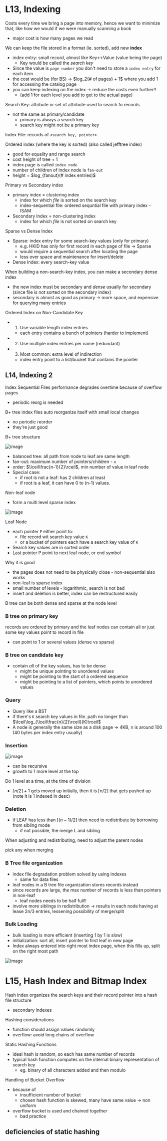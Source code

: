 # L13, Indexing

Costs every time we bring a page into memory, hence we want to minimize that, like how we would if we were manually scanning a book
- major cost is how many pages we read

We can keep the file stored in a format (ie. sorted), add new **index**
- index entry: small record, almost like Key<->Value (value being the page)
  - Key would be called the *search key*
- Since the value is `page number` you don't need to store a `index entry` for each item
- the cost would be (for BS) -> $log_2{# of pages} + 1$ where you add 1 for accessing the catalog page
- you can keep indexing on the index -> reduce the costs even further!!
  - (add 1 for each level you add to get to the actual page)

Search Key: attribute or set of attribute used to search fo records
- not the same as primary/candidate
  - primary is always a search key
  - search key might not be a primary key

Index File: records of `<search key, pointer>`

Ordered index (where the key is sorted) (also called jefftree index)
- good for equality and range search
- cost height of tree + 1
- index page is called `index node`
- number of children of index node is `fan-out`
- height = $log_{fanout}(# index entries)$

Primary vs Secondary index
- primary index = clustering index
  - index for which *file* is sorted on the search key
  - index-sequential file: ordered sequntial file with primary index - ISAM
- Secondary Index = non-clustering index
  - index for which *file* is not sorted on search key

Sparse vs Dense Index
- Sparse: index entry for some search-key values (only for primary)
  - e.g. HKID has only for first record in each page of file -> Sparse
  - would require a sequential search after locating the page
  - less over space and maintenance for insert/delete
- Dense Index: every search-key value

When building a non-search-key index, you can make a secondary dense index
  - the new index must be secondary and *dense* usually for secondary (since file is not sorted on the secondary index)
  - secondary is almost as good as primary -> more space, and expensive for querying many entries

Ordered Index on Non-Candidate Key
- 1. Use variable length index entries
  - each entry contains a bunch of pointers (harder to implement)
- 2. Use multiple index entries per name (redundant)
- 3. Most common: extra level of indirection
  - index entry point to a list/bucket that contains the pointer


## L14, Indexing 2

Index Sequential Files performance degrades overtime because of overflow pages
- periodic reorg is needed

B+ tree index files auto reorganize itself with small local changes
- no periodic reorder
- they're just good

B+ tree structure

![image](images/10.png)

- balanced tree: all path from node to leaf are same length
- fan-out: maximum number of pointers/children - `n`
- order: $\lceil\frac{n-1}{2}\rceil$, min number of value in leaf node
- Special case: 
  - if root is not a leaf: has 2 children at least
  - if root is a leaf, it can have 0 to (n-1) values.

Non-leaf node
- form a multi level sparse index

![image](images/11.png)

Leaf Node
- each pointer `P` either point to:
  - file record wit search key value `K`
  - or a bucket of pointers each have a search key value of `K`
- Search key values are in sorted order
- Last pointer P point to next leaf node, or end symbol

Why it is good
- the pages does not need to be physically close - non-sequential also works
- non-leaf is sparse index
- small number of levels - logarithmic, search is not bad
- insert and deletion is better, index can be restructured easily

B tree can be both dense and sparse at the node level

### B tree on primary key

records are ordered by primary and the leaf nodes can contain all or just some key values point to record in file
- can point to 1 or several values (dense vs sparse)

### B tree on candidate key
- contain *all* of the key values, has to be dense
  - might be unique pointing to unordered values
  - might be pointing to the start of a ordered sequence
  - might be pointing to a list of pointers, which points to unordered values

### Query
- Query like a BST
- if there's `K` search key values in file. path no longer than $\lceil\log_{\lceil\frac{n}{2}\rceil}(K)\rceil$
- A node is generally the same size as a disk page -> 4KB, n is around 100 (40 bytes per index entry usually)

### Insertion

![image](images/12.png)

- can be recursive
- growth to 1 more level at the top

Do 1 level at a time, at the time of division
- $\lceil{n/2}\rceil + 1$ gets moved up initially, then it is $\lceil{n/2}\rceil$ that gets pushed up (note it is 1 indexed in desc)

### Deletion
- if LEAF has less than $\lceil{(n-1)/2}\rceil$ then need to redistribute by borrowing from sibling mode
  - if not possible, the merge L and sibling

When adjusting and redistributing, need to adjust the parent nodes

pick any when merging

### B Tree file organization
- index file degradation problem solved by using indexes
  - same for data files
- leaf nodes in a B tree file organization stores records instead
- since records are large, the max number of records is less than pointers in non-leaf
  - leaf nodes needs to be half full!!
- involve more siblings in redistribution -> results in each node having at lease 2n/3 entries, lessening possibility of merge/split

### Bulk Loading
- bulk loading is more efficient (inserting 1 by 1 is slow)
- initialization: sort all, insert pointer to first leaf in new page
- Index always entered into right most index page, when this fills up, split on the right most path

![image](images/13.png)

# L15, Hash Index and Bitmap Index

Hash index organizes the search keys and their record pointer into a hash file structure
- secondary indexes

Hashing considerations
- function should assign values randomly
- overflow: avoid long chains of overflow

Static Hashing Functions
- ideal hash is random, so each has same number of records 
- typical hash function computes on the internal binary representation of search key
  - eg. binary of all characters added and then modulo

Handling of Bucket Overflow
- because of 
  - insufficient number of bucket
  - chosen hash function is skewed, many have same value -> non uniform
- overflow bucket is used and chained together
  - bad practice

deficiencies of static hashing
- 